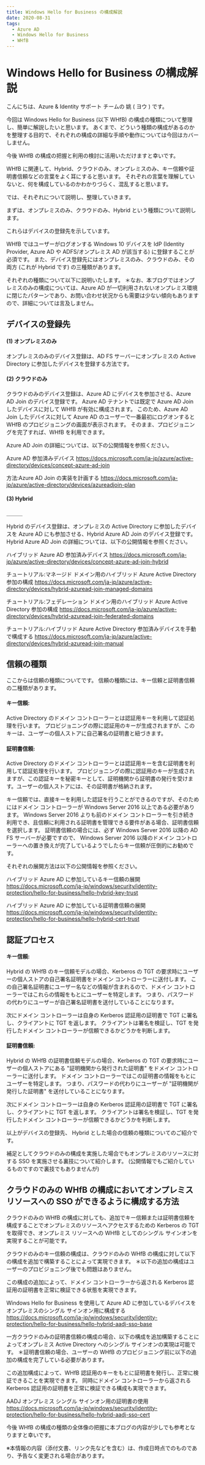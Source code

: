 ```yaml
---
title: Windows Hello for Business の構成解説
date: 2020-08-31
tags:
  - Azure AD
  - Windows Hello for Business
  - WHfB
---
```


# Windows Hello for Business の構成解説

こんにちは、Azure & Identity サポート チームの 姚 ( ヨウ ) です。

今回は Windows Hello for Business (以下 WHfB) の構成の種類について整理し、簡単に解説したいと思います。
あくまで、どういう種類の構成があるのかを整理する目的で、それぞれの構成の詳細な手順や動作については今回はカバーしません。

今後 WHfB の構成の把握と利用の検討に活用いただけますと幸いです。

WHfB に関連して、Hybrid、クラウドのみ、オンプレミスのみ、キー信頼や証明書信頼などの言葉をよく耳にすると思います。
それぞれの言葉を理解していないと、何を構成しているのかわかりづらく、混乱すると思います。

では、それぞれについて説明し、整理していきます。

まずは、オンプレミスのみ、クラウドのみ、Hybrid という種類について説明します。

これらはデバイスの登録先を示しています。

WHfB ではユーザーがログオンする Windows 10 デバイスを IdP (Identity Provider, Azure AD や ADFS/オンプレミス AD が該当する) に登録することが必須です。
また、デバイス登録先にはオンプレミスのみ、クラウドのみ、その両方 (これが Hybrid です) の三種類があります。

それぞれの種類について以下に説明いたします。
＊なお、本ブログではオンプレミスのみの構成については、Azure AD が一切利用されないオンプレミス環境に閉じたパターンであり、お問い合わせ状況からも需要は少ない傾向もありますので、詳細については言及しません。

## **デバイスの登録先**

#### **(1) オンプレミスのみ**

オンプレミスのみのデバイス登録は、AD FS サーバーにオンプレミスの Active Directory に参加したデバイスを登録する方法です。

#### **(2) クラウドのみ**

クラウドのみのデバイス登録は、Azure AD にデバイスを参加させる、Azure AD Join のデバイス登録です。
Azure AD テナントでは既定で Azure AD Join したデバイスに対して WHfB が有効に構成されます。
このため、Azure AD Join したデバイスに対して Azure AD のユーザーで一番最初にログオンすると WHfB のプロビジョニングの画面が表示されます。
そのまま、プロビジョニングを完了すれば、WHfB を利用できます。

Azure AD Join の詳細については、以下の公開情報を参照ください。

Azure AD 参加済みデバイス
https://docs.microsoft.com/ja-jp/azure/active-directory/devices/concept-azure-ad-join

方法:Azure AD Join の実装を計画する
https://docs.microsoft.com/ja-jp/azure/active-directory/devices/azureadjoin-plan

#### **(3) Hybrid**
＿＿＿

Hybrid のデバイス登録は、オンプレミスの Active Directory に参加したデバイスを Azure AD にも参加させる、Hybrid Azure AD Join のデバイス登録です。
Hybrid Azure AD Join の詳細については、以下の公開情報を参照ください。

ハイブリッド Azure AD 参加済みデバイス
https://docs.microsoft.com/ja-jp/azure/active-directory/devices/concept-azure-ad-join-hybrid

チュートリアル:マネージド ドメイン用のハイブリッド Azure Active Directory 参加の構成
https://docs.microsoft.com/ja-jp/azure/active-directory/devices/hybrid-azuread-join-managed-domains

チュートリアル:フェデレーション ドメイン用のハイブリッド Azure Active Directory 参加の構成
https://docs.microsoft.com/ja-jp/azure/active-directory/devices/hybrid-azuread-join-federated-domains

チュートリアル:ハイブリッド Azure Active Directory 参加済みデバイスを手動で構成する
https://docs.microsoft.com/ja-jp/azure/active-directory/devices/hybrid-azuread-join-manual


## **信頼の種類**

ここからは信頼の種類についてです。
信頼の種類には、キー信頼と証明書信頼の二種類があります。

#### **キー信頼:**
Active Directory のドメイン コントローラーとは認証用キーを利用して認証処理を行います。
プロビジョニングの際に認証用のキーが生成されますが、このキーは、ユーザーの個人ストアに自己署名の証明書と紐づきます。

#### **証明書信頼:**
Active Directory のドメイン コントローラーとは認証用キーを含む証明書を利用して認証処理を行います。
プロビジョニングの際に認証用のキーが生成されますが、この認証キーを秘密キーとして、証明機関から証明書の発行を受けます。ユーザーの個人ストアには、その証明書が格納されます。

キー信頼では、直接キーを利用した認証を行うことができるのですが、そのためにはドメイン コントローラーが Windows Server 2016 以上である必要があります。
Windows Server 2016 よりも前のドメイン コントローラーを引き続き利用でき、且信頼に利用される証明書を管理できる要件がある場合、証明書信頼を選択します。
証明書信頼の場合には、必ず Windows Server 2016 以降の AD FS サーバーが必要ですので、 Windows Server 2016 以降のドメイン コントローラーへの置き換えが完了しているようでしたらキー信頼が圧倒的にお勧めです。


それぞれの展開方法は以下の公開情報を参照ください。

ハイブリッド Azure AD に参加しているキー信頼の展開
https://docs.microsoft.com/ja-jp/windows/security/identity-protection/hello-for-business/hello-hybrid-key-trust

ハイブリッド Azure AD に参加している証明書信頼の展開
https://docs.microsoft.com/ja-jp/windows/security/identity-protection/hello-for-business/hello-hybrid-cert-trust


## **認証プロセス**

#### **キー信頼:**
Hybrid の WHfB のキー信頼モデルの場合、Kerberos の TGT の要求時にユーザーの個人ストアの自己署名証明書をドメイン コントローラーに送付します。
この自己署名証明書にユーザー名などの情報が含まれるので、ドメイン コントローラーではこれらの情報をもとにユーザーを特定します。
つまり、パスワードの代わりにユーザーが自己署名証明書を送付していることになります。

次にドメイン コントローラーは自身の Kerberos 認証用の証明書で TGT に署名し、クライアントに TGT を返します。
クライアントは署名を検証し、TGT を発行したドメイン コントローラーが信頼できるかどうかを判断します。

#### **証明書信頼:**
Hybrid の WHfB の証明書信頼モデルの場合、Kerberos の TGT の要求時にユーザーの個人ストアにある "証明機関から発行された証明書" をドメイン コントローラーに送付します。
ドメイン コントローラーではこの証明書の情報をもとにユーザーを特定します。
つまり、パスワードの代わりにユーザーが "証明機関が発行した証明書" を送付していることになります。

次にドメイン コントローラーは自身の Kerberos 認証用の証明書で TGT に署名し、クライアントに TGT を返します。
クライアントは署名を検証し、TGT を発行したドメイン コントローラーが信頼できるかどうかを判断します。


以上がデバイスの登録先、 Hybrid とした場合の信頼の種類についてのご紹介です。

補足としてクラウドのみの構成を実施した場合でもオンプレミスのリソースに対する SSO を実施させる裏技について紹介します。
(公開情報でもご紹介しているものですので裏技でもありませんが)

## **クラウドのみの WHfB の構成においてオンプレミス リソースへの SSO ができるように構成する方法**

クラウドのみの WHfB の構成に対しても、追加でキー信頼または証明書信頼を構成することでオンプレミスのリソースへアクセスするための Kerberos の TGT を取得でき、オンプレミス リソースへの WHfB としてのシングル サインオンを実現することが可能です。

クラウドのみのキー信頼の構成は、クラウドのみの WHfB の構成に対して以下の構成を追加で構築することによって実現できます。
＊以下の追加の構成はユーザーのプロビジョニング後でも問題はありません。

この構成の追加によって、ドメイン コントローラーから返される Kerberos 認証用の証明書を正常に検証できる状態を実現できます。

Windows Hello for Business を使用して Azure AD に参加しているデバイスをオンプレミスのシングル サインオン用に構成する
https://docs.microsoft.com/ja-jp/windows/security/identity-protection/hello-for-business/hello-hybrid-aadj-sso-base


一方クラウドのみの証明書信頼の構成の場合、以下の構成を追加構築することによってオンプレミス Active Directory へのシングル サインオンの実現は可能です。
＊証明書信頼の場合、ユーザーの WHfB のプロビジョニング前に以下の追加の構成を完了している必要があります。

この追加構成によって、WHfB 認証用のキーをもとに証明書を発行し、正常に検証できることを実現できます。
同時にドメイン コントローラーから返される Kerberos 認証用の証明書を正常に検証できる構成も実現できます。

AADJ オンプレミス シングル サインオン用の証明書の使用
https://docs.microsoft.com/ja-jp/windows/security/identity-protection/hello-for-business/hello-hybrid-aadj-sso-cert



今後 WHfB の構成の種類の全体像の把握に本ブログの内容が少しでも参考となりますと幸いです。

※本情報の内容（添付文書、リンク先などを含む）は、作成日時点でのものであり、予告なく変更される場合があります。
